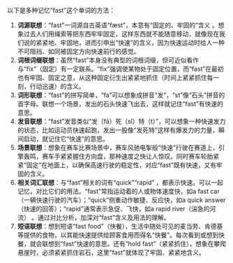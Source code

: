 以下是多种记忆“fast”这个单词的方法：
1. **词源联想**：“fast”一词源自古英语“fæst”，本意有“固定的、牢固的”含义 。想象过去人们用绳索等把东西牢牢固定，这样东西就不能随意移动，就像现在我们说的紧紧地、牢固地，进而引申出“快速”的含义，因为快速运动时给人一种不可阻挡、如同被固定方向快速前行的感觉。
2. **词根词缀联想**：虽然“fast”本身没有典型的词根词缀，但可近似看作与“fix”（固定）有一定联系。“fix”强调使某物处于固定位置，而“fast”在最初也有牢固、固定之意，从这种固定衍生出紧紧地抓住（时间上紧紧抓住每一刻，行动迅速）的含义。
3. **词形联想**：“fast”的拼写简单，“fa”可以想象成拼音“发”，“st”像“石头”拼音的首字母。联想一个场景，发出的石头快速飞出去，这样就记住“fast”有快速的意思。
4. **发音联想**：“fast”发音类似“发（fā）死（sǐ）特（t）”，可以想象一种快速发力的状态，比如运动员快速起跑，发出一股像“发死特”这样有爆发力的力量，瞬间启动，就记住它“快速”的意思。
5. **场景联想**：想象在赛车比赛场景中，赛车风驰电掣般“快速”行驶在赛道上，引擎轰鸣，赛车手紧紧握住方向盘，那种速度之快让人惊叹。同时赛车轮胎紧紧“固定”在地面上，以确保高速行驶的稳定性，对应“fast”既有快速，又有牢固的含义。
6. **相关词汇联想**：与“fast”相关的词有“quick”“rapid” ，都表示快速。可以一起记忆，对比它们的用法。“fast”常指运动着的人或物体速度快，如a fast car（一辆快速行驶的汽车）；“quick”侧重动作敏捷、反应快，如a quick answer（快速的回答）；“rapid”通常表示急促、飞快，如a rapid river（湍急的河流） 。通过对比分析，加深对“fast”含义及用法的理解。
7. **短语联想**：想到短语“fast food”（快餐），生活中随处可见的麦当劳、肯德基等提供的食物，以其能快速提供给顾客食用而得名“快餐”。每次看到或想到快餐，就会联想到“fast”快速的意思。还有“hold fast”（紧紧抓住），想象在攀爬悬崖时，必须紧紧抓住岩石，这里“fast”就体现了牢固、紧紧地含义。 